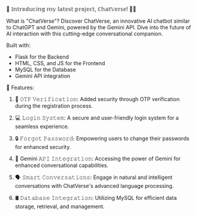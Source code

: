 🚀 𝕀𝕟𝕥𝕣𝕠𝕕𝕦𝕔𝕚𝕟𝕘 𝕞𝕪 𝕝𝕒𝕥𝕖𝕤𝕥 𝕡𝕣𝕠𝕛𝕖𝕔𝕥, ℂ𝕙𝕒𝕥𝕍𝕖𝕣𝕤𝕖! 🤖✨
 
What is "ChatVerse"?
Discover ChatVerse, an innovative AI chatbot similar to ChatGPT and Gemini, powered by the Gemini API. Dive into the future of AI interaction with this cutting-edge conversational companion.
 
Built with:
- Flask for the Backend
- HTML, CSS, and JS for the Frontend
- MySQL for the Database
- Gemini API integration
 
🌟 Features:
1. 🔑 𝙾𝚃𝙿 𝚅𝚎𝚛𝚒𝚏𝚒𝚌𝚊𝚝𝚒𝚘𝚗: Added security through OTP verification during the registration process.
 
2. 💻 𝙻𝚘𝚐𝚒𝚗 𝚂𝚢𝚜𝚝𝚎𝚖: A secure and user-friendly login system for a seamless experience.
 
3. 🔒 𝙵𝚘𝚛𝚐𝚘𝚝 𝙿𝚊𝚜𝚜𝚠𝚘𝚛𝚍: Empowering users to change their passwords for enhanced security.
 
4. 🚀 Gemini 𝙰𝙿𝙸 𝙸𝚗𝚝𝚎𝚐𝚛𝚊𝚝𝚒𝚘𝚗: Accessing the power of Gemini for enhanced conversational capabilities.
 
5. 🗣 𝚂𝚖𝚊𝚛𝚝 𝙲𝚘𝚗𝚟𝚎𝚛𝚜𝚊𝚝𝚒𝚘𝚗𝚜: Engage in natural and intelligent conversations with ChatVerse's advanced language processing.
 
6. 🛢 𝙳𝚊𝚝𝚊𝚋𝚊𝚜𝚎 𝙸𝚗𝚝𝚎𝚐𝚛𝚊𝚝𝚒𝚘𝚗: Utilizing MySQL for efficient data storage, retrieval, and management.
